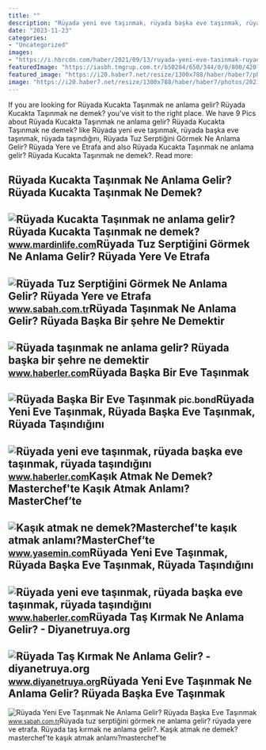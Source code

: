 ```yaml
---
title: ""
description: "Rüyada yeni eve taşınmak, rüyada başka eve taşınmak, rüyada taşındığını"
date: "2023-11-23"
categories:
- "Uncategorized"
images:
- "https://i.hbrcdn.com/haber/2021/09/13/ruyada-yeni-eve-tasinmak-ruyada-baska-eve-14391829_3345_amp.jpg"
featuredImage: "https://iasbh.tmgrup.com.tr/b50204/650/344/0/0/800/420?u=https://isbh.tmgrup.com.tr/sbh/2022/10/31/ruyada-tuz-serptigini-gormek-ne-anlama-gelir-ruyada-yere-ve-etrafa-beyaz-tuz-doktugunu-gormenin-anlami-1667215112686.jpg"
featured_image: "https://i20.haber7.net/resize/1300x788/haber/haber7/photos/2021/52/kasik_atmak_ne_demek_masterchefte_kasik_atmak_ne_demek_seflerin_kasik_atmasi_ne_anlama_gelir_1640763991_2519.jpg"
image: "https://i20.haber7.net/resize/1300x788/haber/haber7/photos/2021/52/kasik_atmak_ne_demek_masterchefte_kasik_atmak_ne_demek_seflerin_kasik_atmasi_ne_anlama_gelir_1640763991_2519.jpg"
---
```


If you are looking for Rüyada Kucakta Taşınmak ne anlama gelir? Rüyada Kucakta Taşınmak ne demek? you've visit to the right place. We have 9 Pics about Rüyada Kucakta Taşınmak ne anlama gelir? Rüyada Kucakta Taşınmak ne demek? like Rüyada yeni eve taşınmak, rüyada başka eve taşınmak, rüyada taşındığını, Rüyada Tuz Serptiğini Görmek Ne Anlama Gelir? Rüyada Yere ve Etrafa and also Rüyada Kucakta Taşınmak ne anlama gelir? Rüyada Kucakta Taşınmak ne demek?. Read more:

Rüyada Kucakta Taşınmak Ne Anlama Gelir? Rüyada Kucakta Taşınmak Ne Demek?
--------------------------------------------------------------------------

 ![Rüyada Kucakta Taşınmak ne anlama gelir? Rüyada Kucakta Taşınmak ne demek?](https://www.mardinlife.com/uploads/2022/12/12/ruyada-kucakta-tasinmak-ne-anlama-gelir-ruyada-kucakta-tasinmak-ne-demek-62244.png) <small>www.mardinlife.com</small>Rüyada Tuz Serptiğini Görmek Ne Anlama Gelir? Rüyada Yere Ve Etrafa
-------------------------------------------------------------------

 ![Rüyada Tuz Serptiğini Görmek Ne Anlama Gelir? Rüyada Yere ve Etrafa](https://iasbh.tmgrup.com.tr/b50204/650/344/0/0/800/420?u=https://isbh.tmgrup.com.tr/sbh/2022/10/31/ruyada-tuz-serptigini-gormek-ne-anlama-gelir-ruyada-yere-ve-etrafa-beyaz-tuz-doktugunu-gormenin-anlami-1667215112686.jpg) <small>www.sabah.com.tr</small>Rüyada Taşınmak Ne Anlama Gelir? Rüyada Başka Bir şehre Ne Demektir
-------------------------------------------------------------------

 ![Rüyada taşınmak ne anlama gelir? Rüyada başka bir şehre ne demektir](https://i.hbrcdn.com/haber/2020/10/20/ruyada-tasinmak-ne-anlama-gelir-ruyada-baska-bir-13680357_4592_m.jpg) <small>www.haberler.com</small>Rüyada Başka Bir Eve Taşınmak
-----------------------------

 ![Rüyada Başka Bir Eve Taşınmak](https://i2.wp.com/images.ruyandagor.com/2017/04/baska-eve-tasinmak-1346.jpg) <small>pic.bond</small>Rüyada Yeni Eve Taşınmak, Rüyada Başka Eve Taşınmak, Rüyada Taşındığını
-----------------------------------------------------------------------

 ![Rüyada yeni eve taşınmak, rüyada başka eve taşınmak, rüyada taşındığını](https://i.hbrcdn.com/haber/2021/09/13/ruyada-yeni-eve-tasinmak-ruyada-baska-eve-14391829_154_m.jpg) <small>www.haberler.com</small>Kaşık Atmak Ne Demek?Masterchef'te Kaşık Atmak Anlamı?MasterChef’te
-------------------------------------------------------------------

 ![Kaşık atmak ne demek?Masterchef'te kaşık atmak anlamı?MasterChef’te](https://i20.haber7.net/resize/1300x788/haber/haber7/photos/2021/52/kasik_atmak_ne_demek_masterchefte_kasik_atmak_ne_demek_seflerin_kasik_atmasi_ne_anlama_gelir_1640763991_2519.jpg) <small>www.yasemin.com</small>Rüyada Yeni Eve Taşınmak, Rüyada Başka Eve Taşınmak, Rüyada Taşındığını
-----------------------------------------------------------------------

 ![Rüyada yeni eve taşınmak, rüyada başka eve taşınmak, rüyada taşındığını](https://i.hbrcdn.com/haber/2021/09/13/ruyada-yeni-eve-tasinmak-ruyada-baska-eve-14391829_3345_amp.jpg) <small>www.haberler.com</small>Rüyada Taş Kırmak Ne Anlama Gelir? - Diyanetruya.org
----------------------------------------------------

 ![Rüyada Taş Kırmak Ne Anlama Gelir? - diyanetruya.org](https://www.diyanetruya.org/wp-content/uploads/2023/07/Ruyada-tasinmak-ne-anlama-gelir-Ruyada-yeni-baska-eve-tasinmak-1024x576.jpg) <small>www.diyanetruya.org</small>Rüyada Yeni Eve Taşınmak Ne Anlama Gelir? Rüyada Başka Eve Taşınmak
-------------------------------------------------------------------

 ![Rüyada Yeni Eve Taşınmak Ne Anlama Gelir? Rüyada Başka Eve Taşınmak](https://iasbh.tmgrup.com.tr/9b0aa3/752/395/0/44/724/424?u=https://isbh.tmgrup.com.tr/sbh/2022/05/26/ruyada-yeni-eve-tasinmak-ne-anlama-gelir-ruyada-baska-eve-tasinmak-anlami-1653573144790.jpg) <small>www.sabah.com.tr</small>Rüyada tuz serptiğini görmek ne anlama gelir? rüyada yere ve etrafa. Rüyada taş kırmak ne anlama gelir?. Kaşık atmak ne demek?masterchef'te kaşık atmak anlamı?masterchef’te
